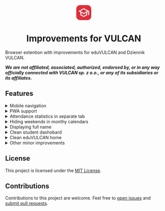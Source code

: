 <div style="text-align: center;">
<img src="./assets/logo/logo-128-red.png" width="48" />

# Improvements for VULCAN

</div>

Browser extention with improvements for eduVULCAN and Dziennik VULCAN.

**_We are not affiliated, associated, authorized, endorsed by, or in any way officially connected with VULCAN sp. z o.o., or any of its subsidiaries or its affiliates._**

## Features

<details>
    <summary>Mobile navigation</summary>
    TODO
</details>
<details>
    <summary>PWA support</summary>
    TODO
</details>

<details>
    <summary>Attendance statistics in separate tab</summary>
    TODO
</details>
<details>
    <summary>Hiding weekends in monthy calendars</summary>
    TODO
</details>
<details>
    <summary>Displaying full name</summary>
    TODO
</details>
<details>
    <summary>Clean student dashobard</summary>
    TODO
</details>

<details>
    <summary>Clean eduVULCAN home</summary>
    TODO
</details>

<details>
    <summary>Other minor improvements</summary>
    
- Hiding WCAG controls
- Aligning detailed grades button
- Redirecting to board
- Auto redirecting to eduVULCAN login page
</details>

## License

This project is licensed under the [MIT License](./LICENSE).

## Contributions

Contributions to this project are welcome. Feel free to [open issues](https://github.com/banocean/ifv/issues) and [submit pull requests](https://github.com/banocean/ifv/pulls).
